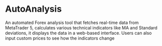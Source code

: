 # AutoAnalysis
An automated Forex analysis tool that fetches real-time data from MetaTrader 5, calculates various technical indicators like MA and Standard deviations, it displays the data in a web-based interface. Users can also input custom prices to see how the indicators change
